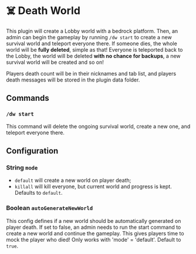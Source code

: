 # ☠️ Death World

This plugin will create a Lobby world with a bedrock platform. Then, an admin can begin the gameplay by running `/dw start` to create a new survival world and teleport everyone there. If someone dies, the whole world will be **fully deleted**, simple as that! Everyone is teleported back to the Lobby, the world will be deleted **with no chance for backups**, a new survival world will be created and so on!

Players death count will be in their nicknames and tab list, and players death messages will be stored in the plugin data folder.

## Commands

### `/dw start`
This command will delete the ongoing survival world, create a new one, and teleport everyone there.

## Configuration

### String `mode`

- `default` will create a new world on player death;
- `killall` will kill everyone, but current world and progress is kept.
Defaults to `default`.

### Boolean `autoGenerateNewWorld`

This config defines if a new world should be automatically generated on player death. If set to false, an admin needs to run the start command to create a new world and continue the gameplay. This gives players time to mock the player who died! Only works with 'mode' = 'default'. Default to `true`.